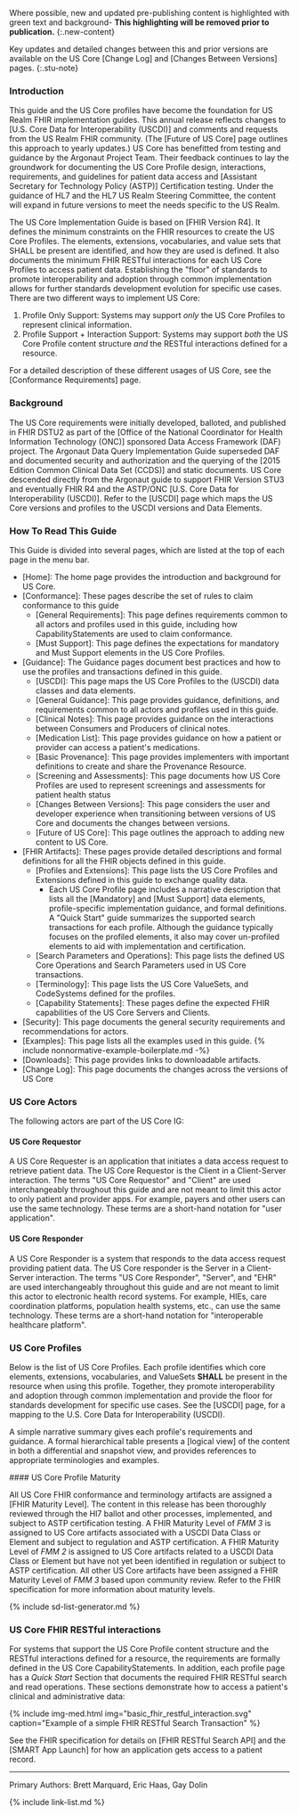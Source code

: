 <!-- <div class="note-to-balloters" markdown="1">

**The January 2025 ballot addresses the following**

{% include whats-new/v8.md %}

</div>note-to-balloters -->

Where possible, new and updated pre-publishing content is highlighted with green text and background- **This highlighting will be removed prior to publication.**
{:.new-content}

Key updates and detailed changes between this and prior versions are available on the US Core [Change Log] and [Changes Between Versions] pages.
{:.stu-note}

### Introduction

This guide and the US Core profiles have become the foundation for US Realm FHIR implementation guides. This annual release reflects changes to [U.S. Core Data for Interoperability (USCDI)] and comments and requests from the US Realm FHIR community. (The [Future of US Core] page outlines this approach to yearly updates.)  US Core has benefitted from testing and guidance by the Argonaut Project Team. Their feedback continues to lay the groundwork for documenting the US Core Profile design, interactions, requirements, and guidelines for patient data access and [Assistant Secretary for Technology Policy (ASTP)] Certification testing. Under the guidance of HL7 and the HL7 US Realm Steering Committee, the content will expand in future versions to meet the needs specific to the US Realm.

The US Core Implementation Guide is based on [FHIR Version R4]. It defines the minimum constraints on the FHIR resources to create the US Core Profiles. The elements, extensions, vocabularies, and value sets that SHALL be present are identified, and how they are used is defined.  It also documents the minimum FHIR RESTful interactions for each US Core Profiles to access patient data. Establishing the "floor" of standards to promote interoperability and adoption through common implementation allows for further standards development evolution for specific use cases. There are two different ways to implement US Core:
1. Profile Only Support: Systems may support *only* the US Core Profiles to represent clinical information.
2. Profile Support + Interaction Support: Systems may support *both* the US Core Profile content structure *and* the RESTful interactions defined for a resource.

For a detailed description of these different usages of US Core, see the [Conformance Requirements] page.

### Background

The US Core requirements were initially developed, balloted, and published in FHIR DSTU2 as part of the [Office of the National Coordinator for Health Information Technology (ONC)] sponsored Data Access Framework (DAF) project. The Argonaut Data Query Implementation Guide superseded DAF and documented security and authorization and the querying of the [2015 Edition Common Clinical Data Set (CCDS)] and static documents. US Core descended directly from the Argonaut guide to support FHIR Version STU3 and eventually FHIR R4 and the ASTP/ONC [U.S. Core Data for Interoperability (USCDI)].  <span class="bg-success" markdown="1">Refer to the [USCDI] page which maps the US Core versions and profiles to the USCDI versions and Data Elements.</span><!-- new-content -->

### How To Read This Guide

This Guide is divided into several pages, which are listed at the top of each page in the menu bar.

- [Home]\: The home page provides the introduction and background for US Core.
- [Conformance]\: These pages describe the set of rules to claim conformance to this guide
  - [General Requirements]\: This page defines requirements common to all actors and profiles used in this guide, including how CapabilityStatements are used to claim conformance.
  - [Must Support]\: This page defines the expectations for mandatory and Must Support elements in the US Core Profiles.
- [Guidance]\: The Guidance pages document best practices and how to use the profiles and transactions defined in this guide.
  - [USCDI]\: This page maps the US Core Profiles to the (USCDI) data classes and data elements.
  - [General Guidance]\: This page provides guidance, definitions, and requirements common to all actors and profiles used in this guide.
  - [Clinical Notes]\: This page provides guidance on the interactions between Consumers and Producers of clinical notes.
  - [Medication List]\: This page provides guidance on how a patient or provider can access a patient's medications.
  - [Basic Provenance]\: This page provides implementers with important definitions to create and share the Provenance Resource.
  - [Screening and Assessments]\: This page documents how US Core Profiles are used to represent screenings and assessments for patient health status
  - [Changes Between Versions]\: This page considers the user and developer experience when transitioning between versions of US Core and documents the changes between versions.
  - [Future of US Core]\: This page outlines the approach to adding new content to US Core.
- [FHIR Artifacts]\: These pages provide detailed descriptions and formal definitions for all the FHIR objects defined in this guide.
  - [Profiles and Extensions]\: This page lists the US Core Profiles and Extensions defined in this guide to exchange quality data.
    - Each US Core Profile page includes a narrative description that lists all the [Mandatory] and [Must Support] data elements, profile-specific implementation guidance, and formal definitions. A "Quick Start" guide summarizes the supported search transactions for each profile. Although the guidance typically focuses on the profiled elements, it also may cover un-profiled elements to aid with implementation and certification.
  - [Search Parameters and Operations]\: This page lists the defined US Core Operations and Search Parameters used in US Core transactions.
  - [Terminology]\: This page lists the US Core ValueSets, and CodeSystems defined for the profiles.
  - [Capability Statements]\: These pages define the expected FHIR capabilities of the US Core Servers and Clients.
- [Security]\: This page documents the general security requirements and recommendations for actors.
- [Examples]\: This page lists all the examples used in this guide. {% include nonnormative-example-boilerplate.md -%}
- [Downloads]\: This page provides links to downloadable artifacts.
- [Change Log]\: This page documents the changes across the versions of US Core

### US Core Actors

The following actors are part of the US Core IG:

#### US Core Requestor
A US Core Requester is an application that initiates a data access request to retrieve patient data. The US Core Requestor is the Client in a Client-Server interaction. The terms "US Core Requestor" and "Client" are used interchangeably throughout this guide and are not meant to limit this actor to only patient and provider apps. For example, payers and other users can use the same technology. These terms are a short-hand notation for "user application".

#### US Core Responder
A US Core Responder is a system that responds to the data access request providing patient data. The US Core responder is the Server in a Client-Server interaction. The terms "US Core Responder", "Server", and "EHR" are used interchangeably throughout this guide and are not meant to limit this actor to electronic health record systems. For example, HIEs, care coordination platforms, population health systems, etc., can use the same technology. These terms are a short-hand notation for "interoperable healthcare platform".

### US Core Profiles

Below is the list of US Core Profiles. Each profile identifies which core elements, extensions, vocabularies, and ValueSets **SHALL** be present in the resource when using this profile. Together, they promote interoperability and adoption through common implementation and provide the floor for standards development for specific use cases. See the [USCDI] page, for a mapping to the U.S. Core Data for Interoperability (USCDI).

A simple narrative summary gives each profile's requirements and guidance. A formal hierarchical table presents a [logical view] of the content in both a differential and snapshot view, and provides references to appropriate terminologies and examples.

<div class="bg-success" markdown="1">
#### US Core Profile Maturity

All US Core FHIR conformance and terminology artifacts are assigned a [FHIR Maturity Level]. The content in this release has been thoroughly reviewed through the Hl7 ballot and other processes, implemented, and subject to ASTP certification testing. A FHIR Maturity Level of *FMM 3* is assigned to US Core artifacts associated with a USCDI Data Class or Element and subject to regulation and ASTP certification. A FHIR Maturity Level of  *FMM 2* is assigned to US Core artifacts related to a USCDI Data Class or Element but have not yet been identified in regulation or subject to ASTP certification. All other US Core artifacts have been assigned a FHIR Maturity Level of *FMM 3* based upon community review. Refer to the FHIR specification for more information about maturity levels.
</div><!-- new-content -->

<!-- ================================================ -->
<!--  use this line to include an autogenerated list of all profiles
 remove it if you would like to hand generate it -->

{% include sd-list-generator.md %}

<!-- ================================================ -->



### US Core FHIR RESTful interactions

For systems that support the US Core Profile content structure and the RESTful interactions defined for a resource, the requirements are formally defined in the US Core CapabilityStatements. In addition, each profile page has a *Quick Start* Section that documents the required FHIR RESTful search and read operations. These sections demonstrate how to access a patient's clinical and administrative data:

{% include img-med.html img="basic_fhir_restful_interaction.svg" caption="Example of a simple FHIR RESTful Search Transaction" %}

See the FHIR specification for details on [FHIR RESTful Search API] and the [SMART App Launch] for how an application gets access to a patient record.

---

Primary Authors: Brett Marquard, Eric Haas, Gay Dolin

{% include link-list.md %}
